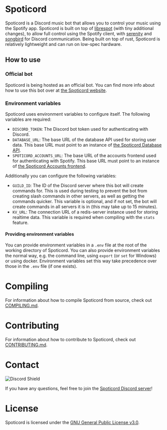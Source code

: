 # Spoticord

Spoticord is a Discord music bot that allows you to control your music using the Spotify app.
Spoticord is built on top of [librespot](https://github.com/librespot-org/librespot) (with tiny additional changes), to allow full control using the Spotify client, with [serenity](https://github.com/serenity-rs/serenity) and [songbird](https://github.com/serenity-rs/songbird) for Discord communication.
Being built on top of rust, Spoticord is relatively lightweight and can run on low-spec hardware.

## How to use
### Official bot
Spoticord is being hosted as an official bot. You can find more info about how to use this bot over at [the Spoticord website](https://spoticord.com/).

### Environment variables
Spoticord uses environment variables to configure itself. The following variables are required:
- `DISCORD_TOKEN`: The Discord bot token used for authenticating with Discord.
- `DATABASE_URL`: The base URL of the database API used for storing user data. This base URL must point to an instance of [the Spoticord Database API](https://github.com/SpoticordMusic/spoticord-database).
- `SPOTICORD_ACCOUNTS_URL`: The base URL of the accounts frontend used for authenticating with Spotify. This base URL must point to an instance of [the Spoticord Accounts frontend](https://github.com/SpoticordMusic/spoticord-accounts).

Additionally you can configure the following variables:
- `GUILD_ID`: The ID of the Discord server where this bot will create commands for. This is used during testing to prevent the bot from creating slash commands in other servers, as well as getting the commands quicker. This variable is optional, and if not set, the bot will create commands in all servers it is in (this may take up to 15 minutes).
- `KV_URL`: The connection URL of a redis-server instance used for storing realtime data. This variable is required when compiling with the `stats` feature.

#### Providing environment variables
You can provide environment variables in a `.env` file at the root of the working directory of Spoticord.
You can also provide environment variables the normal way, e.g. the command line, using `export` (or `set` for Windows) or using docker.
Environment variables set this way take precedence over those in the `.env` file (if one exists).

# Compiling
For information about how to compile Spoticord from source, check out [COMPILING.md](COMPILING.md).

# Contributing
For information about how to contribute to Spoticord, check out [CONTRIBUTING.md](CONTRIBUTING.md).

# Contact
![Discord Shield](https://discordapp.com/api/guilds/779292533053456404/widget.png?style=shield)

If you have any questions, feel free to join the [Spoticord Discord server](https://discord.gg/wRCyhVqBZ5)!

# License
Spoticord is licensed under the [GNU General Public License v3.0](LICENSE).
